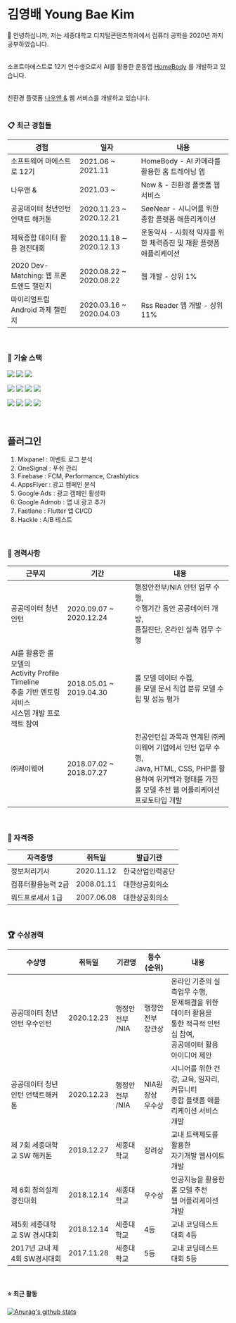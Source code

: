 # 김영배 Young Bae Kim


👋 안녕하십니까, 저는 세종대학교 디지털콘텐츠학과에서 컴퓨터 공학을 2020년 까지 공부하였습니다.
</br></br>
 
소프트마에스트로 12기 연수생으로서 AI를 활용한 운동앱 [HomeBody](https://play.google.com/store/apps/details?id=com.fitbuddy.homebody) 를 개발하고 있습니다.
</br></br>
 
친환경 플랫폼 [나우앤 &](http://nowand.life/) 웹 서비스를 개발하고 있습니다.
</br></br>

### 📋 최근 경험들


|경험|일자|내용|
|------|---|------|
|소프트웨어 마에스트로 12기|2021.06 ~ 2021.11|HomeBody - AI 카메라를 활용한 홈 트레이닝 앱|
|나우앤 &|2021.03 ~ |Now & - 친환경 플랫폼 웹 서비스|
|공공데이터 청년인턴 언택트 해커톤|2020.11.23 ~ 2020.12.21|SeeNear - 시니어를 위한 종합 플랫폼 애플리케이션|
|체육종합 데이터 활용 경진대회|2020.11.18 ∼ 2020.12.13| 운동약사 - 사회적 약자를 위한 체력증진 및 재활 플랫폼 애플리케이션|
|2020 Dev-Matching: 웹 프론트엔드 챌린지|2020.08.22 ~ 2020.08.22|웹 개발 - 상위 1%|
|마이리얼트립 Android 과제 챌린지|2020.03.16 ~ 2020.04.03|Rss Reader 앱 개발 - 상위 11%|

</br>

### 🧰 기술 스택



![](https://img.shields.io/badge/dart-0175C2?style=for-the-badge&logo=dart&logoColor=white)
![](https://img.shields.io/badge/flutter-02569B?style=for-the-badge&logo=flutter&logoColor=white)
![](https://img.shields.io/badge/Java-ED8B00?style=for-the-badge&logo=java&logoColor=white) 

![](https://img.shields.io/badge/JavaScript-323330?style=for-the-badge&logo=javascript&logoColor=F7DF1E)
![](https://img.shields.io/badge/React-20232A?style=for-the-badge&logo=react&logoColor=61DAFB)
![](https://img.shields.io/badge/HTML5-E34F26?style=for-the-badge&logo=html5&logoColor=white)
![](https://img.shields.io/badge/CSS3-1572B6?style=for-the-badge&logo=css3&logoColor=white)

![](https://img.shields.io/badge/C%2B%2B-00599C?style=for-the-badge&logo=c%2B%2B&logoColor=white)
![](https://img.shields.io/badge/Node.js-43853D?style=for-the-badge&logo=node.js&logoColor=white)
![](https://img.shields.io/badge/MySQL-00000F?style=for-the-badge&logo=mysql&logoColor=white)
![](https://img.shields.io/badge/Python-14354C?style=for-the-badge&logo=python&logoColor=white)

</br>

## 플러그인

1. Mixpanel : 이벤트 로그 분석
2. OneSignal : 푸쉬 관리
3. Firebase : FCM, Performance, Crashlytics
4. AppsFlyer : 광고 캠페인 분석
5. Google Ads : 광고 캠페인 활성화
6. Google Admob : 앱 내 광고 추가
7. Fastlane : Flutter 앱 CI/CD
8. Hackle : A/B 테스트


</br>

### 🏢 경력사항


|근무지|기간|내용|
|------------|------------|---------|
|공공데이터 청년인턴|2020.09.07 ~ 2020.12.24|행정안전부/NIA 인턴 업무 수행,</br>수행기간 동안 공공데이터 개방,</br>품질진단, 온라인 실측 업무 수행|
|AI를 활용한 롤 모델의</br>Activity Profile Timeline</br>추출 기반 멘토링 서비스</br>시스템 개발 프로젝트 참여|2018.05.01 ~ 2019.04.30|롤 모델 데이터 수집,</br>롤 모델 문서 직업 분류 모델 수립 및 성능 평가|
|㈜케이웨어|2018.07.02 ~ 2018.07.27|전공인턴십 과목과 연계된 ㈜케이웨어 기업에서 인턴 업무 수행,</br>Java, HTML, CSS, PHP를 활용하여 위키백과 형태를 가진</br>롤 모델 추천 웹 어플리케이션 프로토타입 개발|


</br>

### 💼 자격증

|자격증명|취득일|발급기관|
|------|---|---|
|정보처리기사|2020.11.12|한국산업인력공단|
|컴퓨터활용능력 2급|2008.01.11|대한상공회의소|
|워드프로세서 1급|2007.06.08|대한상공회의소|


</br>

### 🏆 수상경력

|수상명|취득일|기관명|등수(순위)|내용|
|---|---|------|---|---|
|공공데이터 청년인턴 우수인턴|2020.12.23|행정안전부</br>/NIA|행정안전부</br>장관상|온라인 기준의 실측업무 수행,</br>문제해결을 위한 데이터 활용을</br>통한 적극적 인턴십 참여,</br>공공데이터 활용 아이디어 제안|
|공공데이터 청년인턴 언택트해커톤|2020.12.23|행정안전부</br>/NIA|NIA원장상</br>우수상|시니어를 위한 건강, 교육, 일자리, 커뮤니티</br>종합 플랫폼 애플리케이션 서비스 개발|
|제 7회 세종대학교 SW 해커톤|2019.12.27|세종대학교|장려상|교내 트랙제도를 활용한</br>자기개발 웹사이트 개발|
|제 6회 창의설계경진대회|2018.12.14|세종대학교|우수상|인공지능을 활용한 롤 모델 추천</br>웹 어플리케이션 개발|
|제5회 세종대학교 SW 경시대회|2018.12.14|세종대학교|4등|교내 코딩테스트 대회 4등|
|2017년 교내 제4회 SW경시대회|2017.11.28|세종대학교|5등|교내 코딩테스트 대회 5등|


</br>

#### ⭐  최근 활동

[![Anurag's github stats](https://github-readme-stats.vercel.app/api?username=canoe726&hide_border=true)](https://github.com/anuraghazra/github-readme-stats)

</br>
